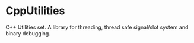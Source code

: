 # CppUtilities
C++ Utilities set. A library for threading, thread safe signal/slot system and binary debugging.
